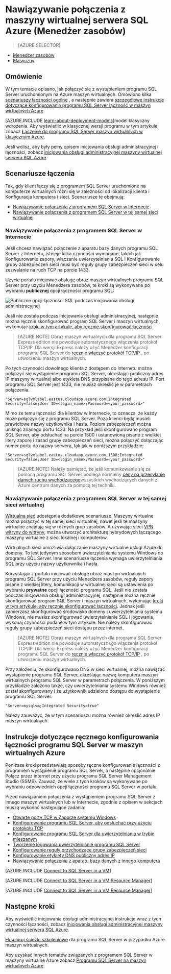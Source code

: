 <properties
    pageTitle="Łączenie programu SQL Server maszyn wirtualnych (Menedżer zasobów) | Microsoft Azure"
    description="Dowiedz się, jak połączyć z programem SQL Server uruchomione na komputerze wirtualnej platformy Azure. W tym temacie używa modelu Klasyczny wdrożenia. Scenariusze różnią się w zależności od konfiguracji sieci i lokalizacji klienta."
    services="virtual-machines-windows"
    documentationCenter="na"
    authors="rothja"
    manager="jhubbard"    
    tags="azure-resource-manager"/>
<tags
    ms.service="virtual-machines-windows"
    ms.devlang="na"
    ms.topic="article"
    ms.tgt_pltfrm="vm-windows-sql-server"
    ms.workload="infrastructure-services"
    ms.date="09/21/2016"
    ms.author="jroth" />

# <a name="connect-to-a-sql-server-virtual-machine-on-azure-resource-manager"></a>Nawiązywanie połączenia z maszyny wirtualnej serwera SQL Azure (Menedżer zasobów)

> [AZURE.SELECTOR]
- [Menedżer zasobów](virtual-machines-windows-sql-connect.md)
- [Klasyczny](virtual-machines-windows-classic-sql-connect.md)

## <a name="overview"></a>Omówienie

W tym temacie opisano, jak połączyć się z wystąpieniem programu SQL Server uruchomionym na Azure maszyn wirtualnych. Omówiono kilka [scenariuszy łączności ogólne](#connection-scenarios) , a następnie zawiera [szczegółowe instrukcje dotyczące konfigurowania programu SQL Server łączność w maszyn wirtualnych Azure](#steps-for-manually-configuring-sql-server-connectivity-in-an-azure-vm).

[AZURE.INCLUDE [learn-about-deployment-models](../../includes/learn-about-deployment-models-rm-include.md)]model klasyczny wdrożenia. Aby wyświetlić w klasycznej wersji programu w tym artykule, zobacz [Łączenie do programu SQL Server maszyn wirtualnych w klasycznym Azure](virtual-machines-windows-classic-sql-connect.md).

Jeśli wolisz, aby były pełny opisem inicjowania obsługi administracyjnej i łączności, zobacz [inicjowania obsługi administracyjnej maszyny wirtualnej serwera SQL Azure](virtual-machines-windows-portal-sql-server-provision.md).

## <a name="connection-scenarios"></a>Scenariusze łączenia

Tak, gdy klient łączy się z programem SQL Server uruchomione na komputerze wirtualnych różni się w zależności od lokalizacji klienta i Konfiguracja komputera i sieci. Scenariusze te obejmują:

- [Nawiązywanie połączenia z programem SQL Server w Internecie](#connect-to-sql-server-over-the-internet)
- [Nawiązywanie połączenia z programem SQL Server w tej samej sieci wirtualnej](#connect-to-sql-server-in-the-same-virtual-network)

### <a name="connect-to-sql-server-over-the-internet"></a>Nawiązywanie połączenia z programem SQL Server w Internecie

Jeśli chcesz nawiązać połączenie z aparatu bazy danych programu SQL Server z Internetu, istnieje kilka czynności wymagane, takich jak Konfigurowanie zapory, włączanie uwierzytelniania SQL i Konfigurowanie grupy zabezpieczeń sieci musi być reguły grupy zabezpieczeń sieci w celu zezwalanie na ruch TCP na porcie 1433.

Użycie portalu inicjować obsługę obraz maszyn wirtualnych programu SQL Server przy użyciu Menedżera zasobów, te kroki są wykonywane po wybraniu **publicznej** opcji łączności programu SQL:

![Publiczne opcji łączności SQL podczas inicjowania obsługi administracyjnej](./media/virtual-machines-windows-sql-connect/sql-vm-portal-connectivity.png)

Jeśli nie została podczas inicjowania obsługi administracyjnej, następnie można ręcznie skonfigurować program SQL Server i maszyn wirtualnych, wykonując [kroki w tym artykule, aby ręcznie skonfigurować łączności](#steps-for-manually-configuring-sql-server-connectivity-in-an-azure-vm).

>[AZURE.NOTE] Obraz maszyn wirtualnych dla programu SQL Server Express edition nie powoduje automatycznego włączenia protokół TCP/IP. Dla wersji Express należy użyć Menedżer konfiguracji programu SQL Server do [ręcznie włączyć protokół TCP/IP](#configure-sql-server-to-listen-on-the-tcp-protocol) , po utworzeniu maszyn wirtualnych.

Po tych czynności dowolnego klienta z dostępem do Internetu można połączyć się wystąpienie programu SQL Server, określając publiczny adres IP maszyny wirtualnej albo etykieta DNS przypisane do tego adresu IP. Port programu SQL Server jest 1433, nie musisz określić je w parametrach połączenia.

    "Server=sqlvmlabel.eastus.cloudapp.azure.com;Integrated Security=false;User ID=<login_name>;Password=<your_password>"

Mimo że temu łączności dla klientów w Internecie, to oznacza, że każdy może połączyć się z programu SQL Server. Poza klienci będą musieli prawidłowe nazwy użytkownika i hasła. Poziom zabezpieczeń można uniknąć znanego portu 1433. Na przykład jeśli skonfigurowano program SQL Server, aby odsłuchać na porcie 1500 i ustanowioną pisane z wielkiej litery zaporę i zasad grupy zabezpieczeń sieci, można połączyć dołączając numer portu do nazwy serwera, tak jak w poniższym przykładzie:

    "Server=sqlvmlabel.eastus.cloudapp.azure.com,1500;Integrated Security=false;User ID=<login_name>;Password=<your_password>"

>[AZURE.NOTE] Należy pamiętać, że jeśli komunikowanie się za pomocą programu SQL Server podlega normalny [ceny na przesyłanie danych ruchu wychodzącego](https://azure.microsoft.com/pricing/details/data-transfers/)wszystkich wychodzących danych z Azure centrum danych za pomocą tej techniki.

### <a name="connect-to-sql-server-in-the-same-virtual-network"></a>Nawiązywanie połączenia z programem SQL Server w tej samej sieci wirtualnej

[Wirtualna sieć](../virtual-network/virtual-networks-overview.md) udostępnia dodatkowe scenariusze. Maszyny wirtualne można połączyć w tej samej sieci wirtualnej, nawet jeśli te maszyny wirtualne znajdują się w różnych grup zasobów. A używając sieci [VPN witryny do witryny](../vpn-gateway/vpn-gateway-site-to-site-create.md), można utworzyć architekturę hybrydowych łączącego maszyny wirtualne z sieci lokalnej i komputerów.

Wirtualnych sieci umożliwia dołączanie maszyny wirtualne usługi Azure do domeny. To jest jedynym sposobem uwierzytelniania systemu Windows do programu SQL Server. Inne scenariusze łączenia wymaga uwierzytelniania SQL przy użyciu nazwy użytkownika i hasła.

Korzystając z portalu inicjować obsługę obraz maszyn wirtualnych programu SQL Server przy użyciu Menedżera zasobów, reguły zapory pisane z wielkiej litery, komunikacji w wirtualnej sieci są ustawienia po wybraniu **prywatne** opcji łączności programu SQL. Jeśli nie została podczas inicjowania obsługi administracyjnej, następnie można ręcznie skonfigurować program SQL Server i maszyn wirtualnych, wykonując [kroki w tym artykule, aby ręcznie skonfigurować łączności](#steps-for-manually-configuring-sql-server-connectivity-in-an-azure-vm). Jednak jeśli zamierzasz skonfigurować środowisko domeny i uwierzytelniania systemu Windows, nie musisz skonfigurować uwierzytelnianie SQL i logowania, wykonaj czynności podane w tym artykule. Nie należy skonfigurować reguły grupy zabezpieczeń sieci dostępu przez internet.

>[AZURE.NOTE] Obraz maszyn wirtualnych dla programu SQL Server Express edition nie powoduje automatycznego włączenia protokół TCP/IP. Dla wersji Express należy użyć Menedżer konfiguracji programu SQL Server do [ręcznie włączyć protokół TCP/IP](#configure-sql-server-to-listen-on-the-tcp-protocol) , po utworzeniu maszyn wirtualnych.

Przy założeniu, że skonfigurowano DNS w sieci wirtualnej, można nawiązać wystąpienie programu SQL Server, określając nazwę komputera maszyn wirtualnych programu SQL Server w parametrach połączenia. W poniższym przykładzie założono także, czy uwierzytelniania systemu Windows również został skonfigurowany i że użytkownik udzielono dostępu do wystąpienie programu SQL Server.

    "Server=mysqlvm;Integrated Security=true"

Należy zauważyć, że w tym scenariuszu można również określić adres IP maszyn wirtualnych.

## <a name="steps-for-manually-configuring-sql-server-connectivity-in-an-azure-vm"></a>Instrukcje dotyczące ręcznego konfigurowania łączności programu SQL Server w maszyn wirtualnych Azure

Poniższe kroki przedstawiają sposoby ręczne konfigurowanie łączności z programem wystąpienie programu SQL Server, a następnie opcjonalnie Połącz przez internet przy użyciu programu SQL Server Management Studio (SSMS). Zauważ, że wiele z tych kroków są wykonywane po wybraniu odpowiednich opcji łączności programu SQL Server w portalu.

Przed nawiązaniem połączenia z wystąpieniem programu SQL Server z innego maszyn wirtualnych lub w Internecie, zgodnie z opisem w sekcjach muszą wykonać następujące zadania:

- [Otwarte porty TCP w Zaporze systemu Windows](#open-tcp-ports-in-the-windows-firewall-for-the-default-instance-of-the-database-engine)
- [Konfigurowanie programu SQL Server, aby odsłuchać przy użyciu protokołu TCP](#configure-sql-server-to-listen-on-the-tcp-protocol)
- [Konfigurowanie programu SQL Server dla uwierzytelniania w trybie mieszanym](#configure-sql-server-for-mixed-mode-authentication)
- [Tworzenie logowania uwierzytelnianie programu SQL Server](#create-sql-server-authentication-logins)
- [Konfigurowanie reguły przychodzące grupy zabezpieczeń sieci](#configure-a-network-security-group-inbound-rule-for-the-vm)
- [Konfigurowanie etykiety DNS publiczny adres IP](#configure-a-dns-label-for-the-public-ip-address)
- [Nawiązywanie połączenia z aparatu bazy danych z innego komputera](#connect-to-the-database-engine-from-another-computer)

[AZURE.INCLUDE [Connect to SQL Server in a VM](../../includes/virtual-machines-sql-server-connection-steps.md)]

[AZURE.INCLUDE [Connect to SQL Server in a VM Resource Manager](../../includes/virtual-machines-sql-server-connection-steps-resource-manager-nsg-rule.md)]

[AZURE.INCLUDE [Connect to SQL Server in a VM Resource Manager](../../includes/virtual-machines-sql-server-connection-steps-resource-manager.md)]

## <a name="next-steps"></a>Następne kroki

Aby wyświetlić inicjowania obsługi administracyjnej instrukcje wraz z tych czynności łączności, zobacz [inicjowania obsługi administracyjnej maszyny wirtualnej serwera SQL Azure](virtual-machines-windows-portal-sql-server-provision.md).

[Eksploruj ścieżki szkoleniowe](https://azure.microsoft.com/documentation/learning-paths/sql-azure-vm/) dla programu SQL Server w przypadku Azure maszyn wirtualnych.

Aby uzyskać innych tematów związanych z programem SQL Server w maszyny wirtualne Azure zobacz [Programu SQL Server na maszyn wirtualnych Azure](virtual-machines-windows-sql-server-iaas-overview.md).
